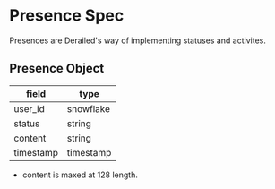 # Presence Spec
Presences are Derailed's way of implementing statuses and activites.

## Presence Object

| field     | type      |
| --------- | --------- |
| user_id   | snowflake |
| status    | string    |
| content   | string    |
| timestamp | timestamp |

* content is maxed at 128 length.
